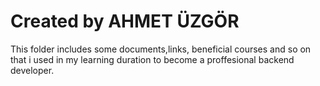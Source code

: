 # Created by AHMET ÜZGÖR

This folder includes some documents,links, beneficial courses and so on that i used in my learning 
duration to become a proffesional backend developer.

